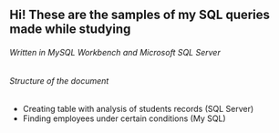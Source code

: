 ## Hi! These are the samples of my SQL queries made while studying
###### Written in MySQL Workbench and Microsoft SQL Server

###### Structure of the document 
   - Creating table with analysis of students records (SQL Server)
   - Finding employees under certain conditions (My SQL)
